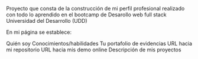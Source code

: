 Proyecto que consta de la construcción de mi perfil profesional  realizado con todo lo aprendido 
en el bootcamp de Desarollo web full stack Universidad del Desarrollo (UDD)

En mi página se establece:

Quién soy
Conocimientos/habilidades 
Tu portafolio de evidencias
URL hacia mi repositorio
URL hacia mis demo online 
Descripción de mis proyectos
